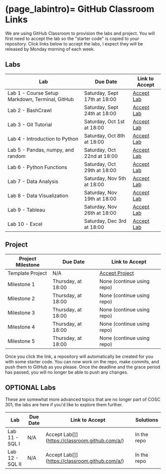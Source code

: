 (page_labintro)=
GitHub Classroom Links
=======================

<head>
	<base target="_blank">
</head>

We are using GitHub Classroom to provision the labs and project. 
You will first need to accept the lab so the "starter code" is copied to your repository.
Click links below to accept the labs, I expect they will be released by Monday morning of each week.

## Labs
| Lab                                             | Due Date                     | Link to Accept                                        |
|-------------------------------------------------|------------------------------|-------------------------------------------------------|
| Lab 1 - Course Setup Markdown, Terminal, GitHub | Saturday, Sept 17th at 18:00 | [Accept Lab](https://classroom.github.com/a/NUMX5Dj7) |
| Lab 2 - BashCrawl                               | Saturday, Sept 24th at 18:00 | [Accept Lab](https://classroom.github.com/a/u1ek8Mx2) |
| Lab 3 - Git Tutorial                            | Saturday, Oct 1st at 18:00   | [Accept Lab](https://classroom.github.com/a/zjmcnnf6) |
| Lab 4 - Introduction to Python                  | Saturday, Oct 8th at 18:00   | [Accept Lab](https://classroom.github.com/a/WJG8A8wK) |
| Lab 5 - Pandas, numpy, and random               | Saturday, Oct 22nd at 18:00  | [Accept Lab](https://classroom.github.com/a/-xrB6gnr) |
| Lab 6 - Python Functions                        | Saturday, Oct 29th at 18:00  | [Accept Lab](https://classroom.github.com/a/OEB2QMhp) |
| Lab 7 - Data Analysis                           | Saturday, Nov 5th at 18:00   | [Accept Lab](https://classroom.github.com/a/U2Q7oqNG) |
| Lab 8 - Data Visualization                      | Saturday, Nov 19th at 18:00  | [Accept Lab](https://classroom.github.com/a/I48VTF0x) |
| Lab 9 - Tableau                                 | Saturday, Nov 26th at 18:00  | [Accept Lab](https://classroom.github.com/a/Rhotf9lE) |
| Lab 10 - Excel                                  | Saturday, Dec 3rd at 18:00   | [Accept Lab](https://classroom.github.com/a/WbVOREzS) |

## Project

| Project Milestone | Due Date                     | Link to Accept                                    |
|-------------------|------------------------------|---------------------------------------------------|
| Template Project  | N/A                          | [Accept Project](https://classroom.github.com/a/LpAAsC5t) |
| Milestone 1       | Thursday,  at 18:00 | None (continue using repo)                        |
| Milestone 2       | Thursday,  at 18:00   | None (continue using repo)                        |
| Milestone 3       | Thursday,  at 18:00  | None (continue using repo)                        |
| Milestone 4       | Thursday,  at 18:00  | None (continue using repo)                        |
| Milestone 5       | Thursday,  at 18:00  | None (continue using repo)                        |

Once you click the link, a repository will automatically be created for you with some starter code.
You can now work on the repo, make commits, and push them to GitHub as you please. 
Once the deadline and the grace period has passed, you will no longer be able to push any changes.

## OPTIONAL Labs

These are somewhat more advanced topics that are no longer part of COSC 301, the labs are here if you'd like to explore them further.

| Lab             | Due Date | Link to Accept                                 | Solutions   |
|-----------------|----------|------------------------------------------------|-------------|
| Lab 11 - SQL I  | N/A      | Accept Lab[]](https://classroom.github.com/a/) | In the repo |
| Lab 12 - SQL II | N/A      | Accept Lab[]](https://classroom.github.com/a/) | In the repo |
